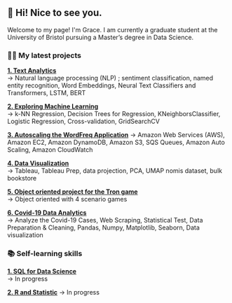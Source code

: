 

<!--
**Gracepicharporn/Gracepicharporn** is a ✨ _special_ ✨ repository because its `README.md` (this file) appears on your GitHub profile.

Here are some ideas to get you started:

- 🔭 I’m currently working on ...
- 🌱 I’m currently learning ...
- 👯 I’m looking to collaborate on ...
- 🤔 I’m looking for help with ...
- 💬 Ask me about ...
- 📫 How to reach me: ...
- 😄 Pronouns: ...
- ⚡ Fun fact: ...
-->

## 👋 Hi! Nice to see you.

Welcome to my page! 
I'm Grace. I am currently a graduate student at the University of Bristol pursuing a Master’s degree in Data Science.

### :woman_technologist: My latest projects

 **[1. Text Analytics](https://github.com/Gracepicharporn/Text-Analytics)**  
 -> Natural language processing (NLP) ; sentiment classification, named entity recognition, Word Embeddings, Neural Text Classifiers and Transformers, LSTM, BERT

 **[2. Exploring Machine Learning](https://github.com/Gracepicharporn/Exploring-Machine_Learning)**  
 -> k-NN Regression, Decision Trees for Regression, KNeighborsClassifier, Logistic Regression, Cross-validation, GridSearchCV
 
 **[3. Autoscaling the WordFreq Application](https://github.com/Gracepicharporn/Autoscaling-the-WordFreq-Application)** 
 -> Amazon Web Services (AWS), Amazon EC2, Amazon DynamoDB, Amazon S3, SQS Queues, Amazon Auto Scaling, Amazon CloudWatch

 **[4. Data Visualization](https://github.com/Gracepicharporn/Data-Visualization)**  
 -> Tableau, Tableau Prep, data projection, PCA, UMAP nomis dataset, bulk bookstore

 **[5. Object oriented project for the Tron game](https://github.com/Gracepicharporn/object-oriented-Tron-game)**  
 -> Object oriented with 4 scenario games

 **[6. Covid-19 Data Analytics](https://github.com/Gracepicharporn/Covid-19-Data-Analysis)**  
 -> Analyze the Covid-19 Cases, Web Scraping, Statistical Test, Data Preparation & Cleaning, Pandas, Numpy, Matplotlib, Seaborn, Data visualization

### :books: Self-learning skills
**[1. SQL for Data Science]()**  
-> In progress

**[2. R and Statistic]()**
-> In progress











